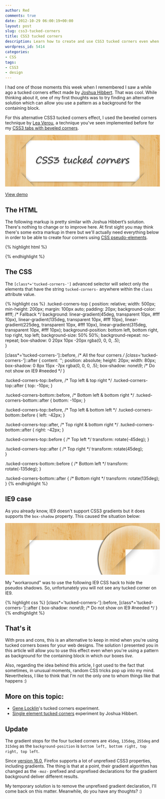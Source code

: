 ```yaml
---
author: Red
comments: true
date: 2012-10-29 06:00:19+00:00
layout: post
slug: css3-tucked-corners
title: CSS3 tucked corners
description: Learn how to create and use CSS3 tucked corners even when you're using a pattern as background for the containing block in which the box live.
wordpress_id: 5414
categories:
- CSS
tags:
- CSS3
- design
---
```


I had one of those moments this week when I remembered I saw a while ago a tucked corners effect made by [Joshua Hibbert](http://jsfiddle.net/joshnh/4vn6p/). That was cool. While thinking about it, one of my first thoughts was to try finding an alternative solution which can allow you use a pattern as a background for the containing block.

For this alternative CSS3 tucked corners effect, I used the beveled corners technique by [Lea Verou](http://lea.verou.me/2011/03/beveled-corners-negative-border-radius-with-css3-gradients/), a technique you've seen implemented before for my [CSS3 tabs with beveled corners](http://www.red-team-design.com/css3-tabs-with-beveled-corners).

![](/wp-content/uploads/2012/10/css3-tucked-corners.jpg)

<!-- more -->

[View demo](/wp-content/uploads/2012/10/css3-tucked-corners-demo.html)

## The HTML

The following markup is pretty similar with Joshua Hibbert’s solution. There's nothing to change or to improve here. At first sight you may think there's some extra markup in there but we'll actually need everything below in order to be able to create four corners using [CSS pseudo-elements](http://www.red-team-design.com/css-generated-content-replaced-elements).

{% highlight html %}
<div class="tucked-corners-top">
    <div class="tucked-corners-bottom">
        <!--  content here -->
    </div>
</div>
{% endhighlight %}


## The CSS

The `[class*='tucked-corners-']` advanced selector will select only the elements that have the string `tucked-corners-` anywhere within the `class` attribute value.
    

{% highlight css %}
.tucked-corners-top {
    position: relative;
    width: 500px; min-height: 200px;
    margin: 100px auto; padding: 20px;
    background-color: #fff; /* Fallback */
    background: linear-gradient(45deg,  transparent 10px, #fff 10px),
                linear-gradient(135deg, transparent 10px, #fff 10px),
                linear-gradient(225deg, transparent 10px, #fff 10px),
                linear-gradient(315deg, transparent 10px, #fff 10px);
    background-position: bottom left, bottom right, top right, top left;
    background-size: 50% 50%;
    background-repeat: no-repeat;
    box-shadow: 0 20px 10px -20px rgba(0, 0, 0, .5);            
}

[class*='tucked-corners-']::before, /* All the four corners */
[class*='tucked-corners-']::after {
    content: '';
    position: absolute;
    height: 20px; width: 80px;
    box-shadow: 0 8px 15px -7px rgba(0, 0, 0, .5);
    box-shadow: none\9; /* Do not show on IE9 #needed */
}

.tucked-corners-top::before, /* Top left & top right */
.tucked-corners-top::after {
    top: -10px;
}

.tucked-corners-bottom::before, /* Bottom left & bottom right */
.tucked-corners-bottom::after {
    bottom: -10px;
}       

.tucked-corners-top::before, /* Top left & bottom left */
.tucked-corners-bottom::before {
    left: -42px;
}

.tucked-corners-top::after, /* Top right & bottom right */
.tucked-corners-bottom::after {
    right: -42px;
}

.tucked-corners-top::before { /* Top left */
    transform: rotate(-45deg);
}

.tucked-corners-top::after { /* Top right */
    transform: rotate(45deg);           
}

.tucked-corners-bottom::before { /* Bottom left */
    transform: rotate(-135deg);
}

.tucked-corners-bottom::after { /* Bottom right */
    transform: rotate(135deg);
}
{% endhighlight %}

## IE9 case

As you already know, IE9 doesn't support CSS3 gradients but it does supports the `box-shadow` property. This caused the situation below:

![](/wp-content/uploads/2012/10/css3-tucked-corners-ie9.jpg)

My "workaround" was to use the following IE9 CSS hack to hide the pseudos shadows. So, unfortunately you will not see any tucked corner on IE9.
    
{% highlight css %}
[class*='tucked-corners-']::before,
[class*='tucked-corners-']::after {
    box-shadow: none\9; /* Do not show on IE9 #needed */
}
{% endhighlight %}

## That's it

With pros and cons, this is an alternative to keep in mind when you're using tucked corners boxes for your web designs. The solution I presented you in this article will allow you to use this effect even when you're using a pattern as background for the containing block in which our boxes _live_.

Also, regarding the idea behind this article, I got used to the fact that sometimes, in unusual moments, random CSS tricks pop up into my mind. Nevertheless, I like to think that I'm not the only one to whom things like that happens :)


## More on this topic:
	
  * [Gene Locklin](http://playground.genelocklin.com/tucked-corners/)'s tucked corners experiment.	
  * [Single element tucked corners](http://jsfiddle.net/joshnh/kWRjF/) experiment by Joshua Hibbert.

## Update

The gradient stops for the four tucked corners are `45deg`, `135deg`, `255deg` and `315deg` as the `background-position` is `bottom left, bottom right, top right, top left`.

Since [version 16.0](https://hacks.mozilla.org/2012/07/aurora-16-is-out/), Firefox supports a lot of unprefixed CSS3 properties, including gradients. The thing is that at a point, their gradient algorithm has changed as the `-moz-` prefixed and unprefixed declarations for the gradient background deliver different results.

My temporary solution is to remove the unprefixed gradient declaration, I'll come back on this matter. Meanwhile, do you have any thoughts? :)